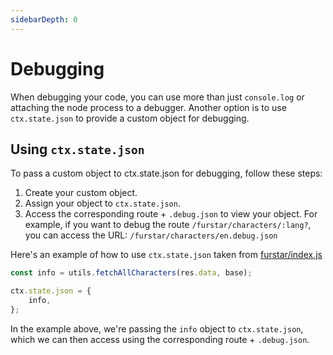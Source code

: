 ```yaml
---
sidebarDepth: 0
---
```

# Debugging

When debugging your code, you can use more than just `console.log` or attaching the node process to a debugger. Another option is to use `ctx.state.json` to provide a custom object for debugging.

## Using `ctx.state.json`

To pass a custom object to ctx.state.json for debugging, follow these steps:

1.  Create your custom object.
2.  Assign your object to `ctx.state.json`.
3.  Access the corresponding route + `.debug.json` to view your object. For example, if you want to debug the route `/furstar/characters/:lang?`, you can access the URL: `/furstar/characters/en.debug.json`

Here's an example of how to use `ctx.state.json` taken from [furstar/index.js](https://github.com/DIYgod/RSSHub/blob/master/lib/v2/furstar/index.js)

```js
const info = utils.fetchAllCharacters(res.data, base);

ctx.state.json = {
    info,
};
```

In the example above, we're passing the `info` object to `ctx.state.json`, which we can then access using the corresponding route + `.debug.json`.
